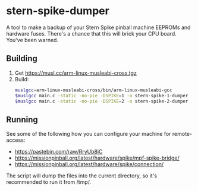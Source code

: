 # stern-spike-dumper

A tool to make a backup of your Stern Spike pinball machine EEPROMs and hardware fuses.
There's a chance that this will brick your CPU board. You've been warned.


## Building

1. Get https://musl.cc/arm-linux-musleabi-cross.tgz
2. Build:
    ```bash
    muslgcc=arm-linux-musleabi-cross/bin/arm-linux-musleabi-gcc
    $muslgcc main.c -static -no-pie -DSPIKE=1 -o stern-spike-1-dumper
    $muslgcc main.c -static -no-pie -DSPIKE=2 -o stern-spike-2-dumper
    ```


## Running

See some of the following how you can configure your machine for remote-access:

- https://pastebin.com/raw/RryUb8iC
- https://missionpinball.org/latest/hardware/spike/mpf-spike-bridge/
- https://missionpinball.org/latest/hardware/spike/connection/

The script will dump the files into the current directory, so it's recommended to run it from /tmp/.
